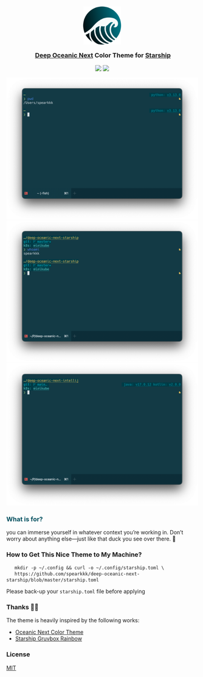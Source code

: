 <h3 align="center">
	<img src="https://raw.githubusercontent.com/spearkkk/deep-oceanic-next/93d6557c42fda451679225133acee3d62773dcfd/big_wave.svg" width="100" alt="big_wave"/><br/>
	<img src="https://raw.githubusercontent.com/catppuccin/catppuccin/main/assets/misc/transparent.png" height="30" width="0px"/>
	<a href="https://github.com/spearkkk/deep-oceanic-next">Deep Oceanic Next</a> Color Theme for <a href="https://starship.rs">Starship</a>
</h3>
<p align="center">
	<a href="https://github.com/spearkkk/deep-oceanic-next-starship/stargazers"><img src="https://img.shields.io/github/stars/spearkkk/deep-oceanic-next-starship?colorA=001a1f&colorB=fac863&style=for-the-badge"></a>
	<a href="https://github.com/spearkkk/starship-oceanic-next/contributors"><img src="https://img.shields.io/github/contributors/spearkkk/starship-oceanic-next?colorA=001a1f&colorB=5fb3b3&style=for-the-badge"></a>
</p>

![deep-oceanic-next-starship_01.png](./deep-oceanic-next-starship_01.png)
![deep-oceanic-next-starship_02.png](./deep-oceanic-next-starship_02.png)
![deep-oceanic-next-starship_03.png](./deep-oceanic-next-starship_03.png)

<h3 style="color: #004f5e">
	What is for?
</h3>
you can immerse yourself in whatever context you’re working in. Don’t worry about anything else—just like that duck you see over there. 󰇥

### How to Get This Nice Theme to My Machine?
```shell
   mkdir -p ~/.config && curl -o ~/.config/starship.toml \
   https://github.com/spearkkk/deep-oceanic-next-starship/blob/master/starship.toml
```
Please back-up your `starship.toml` file before applying

### Thanks 🫰🏼

The theme is heavily inspired by the following works:

- [Oceanic Next Color Theme](https://github.com/voronianski/oceanic-next-color-scheme)
- [Starship Gruvbox Rainbow](https://github.com/fang2hou/starship-gruvbox-rainbow)

### License

[MIT](LICENSE)


